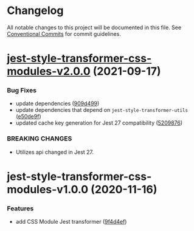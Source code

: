 # Changelog

All notable changes to this project will be documented in this file. See
[Conventional Commits](https://conventionalcommits.org) for commit guidelines.

# [jest-style-transformer-css-modules-v2.0.0](https://github.com/wesrice/jest-style-transformers/compare/jest-style-transformer-css-modules-v1.0.0...jest-style-transformer-css-modules-v2.0.0) (2021-09-17)


### Bug Fixes

* update dependencies ([909d499](https://github.com/wesrice/jest-style-transformers/commit/909d4990f37726c61509c1dbb8070cfd5def7dfb))
* update dependencies that depend on `jest-style-transformer-utils` ([e50de9f](https://github.com/wesrice/jest-style-transformers/commit/e50de9f3094197d5fb8047452461935bfd6b2fb5))
* updated cache key generation for Jest 27 compatibility ([5209876](https://github.com/wesrice/jest-style-transformers/commit/520987643f16c285892992f75e119de238b184e6))


### BREAKING CHANGES

* Utilizes api changed in Jest 27.

# jest-style-transformer-css-modules-v1.0.0 (2020-11-16)


### Features

* add CSS Module Jest transformer ([9f4d4ef](https://github.com/wesrice/jest-style-transformers/commit/9f4d4efbe1ed947c86c6a0ab1bc00aa492fd1a4f))

